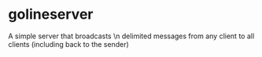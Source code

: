 # golineserver
A simple server that broadcasts \n delimited messages from any client to all clients (including back to the sender)
